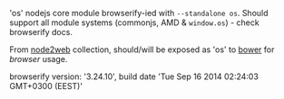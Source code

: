 'os' nodejs core module browserify-ied with `--standalone os`. Should support all module systems (commonjs, AMD & `window.os`) - check browserify docs.

From [node2web](http://github.com/anodynos/node2web) collection,
should/will be exposed as 'os' to [bower](http://bower.io) for *browser* usage.

browserify version: '3.24.10', build date 'Tue Sep 16 2014 02:24:03 GMT+0300 (EEST)'